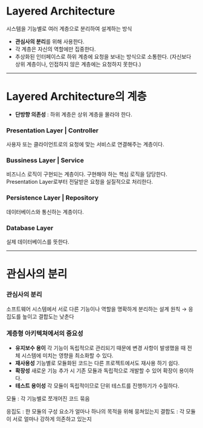 # **Layered Architecture**

시스템을 기능별로 여러 계층으로 분리하여 설계하는 방식

- **관심사의 분리**를 위해 사용한다.
- 각 계층은 자신의 역할에만 집중한다.
- 추상화된 인터페이스로 하위 계층에 요청을 보내는 방식으로 소통한다.
(자신보다 상위 계층이나, 인접하지 않은 계층에는 요청하지 못한다.)

---

# **Layered Architecture의 계층**

- **단방향 의존성** : 하위 계층은 상위 계층을 몰라야 한다.

### **Presentation Layer | Controller**

사용자 또는 클라이언트로의 요청에 맞는 서비스로 연결해주는 계층이다.

### **Bussiness Layer | Service**

비즈니스 로직이 구현되는 계층이다. 구현해야 하는 핵심 로직을 담당한다.
Presentation Layer로부터 전달받은 요청을 실질적으로 처리한다.

### **Persistence Layer | Repository**

데이터베이스와 통신하는 계층이다.

### **Database Layer**

실제 데이터베이스를 뜻한다.

---

# 관심사의 분리

### **관심사의 분리**

소프트웨어 시스템에서 서로 다른 기능이나 역할을 명확하게 분리하는 설계 원칙
→ 응집도를 높이고 결합도는 낮춘다

### **계층형 아키텍쳐에서의 중요성**

- **유지보수 용이**
각 기능이 독립적으로 관리되기 때문에 변경 사항이 발생했을 때 전체 시스템에 미치는 영향을 최소화할 수 있다.
- **재사용성**
기능별로 모듈화된 코드는 다른 프로젝트에서도 재사용 하기 쉽다.
- **확장성**
새로운 기능 추가 시 기존 모듈과 독립적으로 개발할 수 있어 확장이 용이하다.
- **테스트 용이성**
각 모듈이 독립적이므로 단위 테스트를 진행하기가 수월하다.

모듈 : 각 기능별로 쪼개어진 코드 묶음

응집도 : 한 모듈의 구성 요소가 얼마나 하나의 목적을 위해 뭉쳐있는지
결합도 : 각 모듈이 서로 얼마나 강하게 의존하고 있는지
